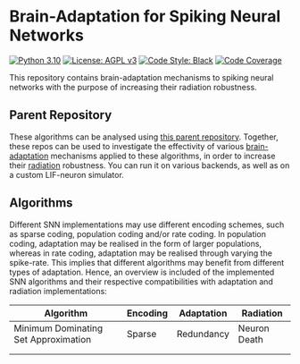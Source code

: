 # Brain-Adaptation for Spiking Neural Networks

[![Python 3.10][python_badge]](https://www.python.org/downloads/release/python-3106/)
[![License: AGPL v3][agpl3_badge]](https://www.gnu.org/licenses/agpl-3.0)
[![Code Style: Black][black_badge]](https://github.com/ambv/black)
[![Code Coverage][codecov_badge]](https://codecov.io/gh/a-t-0/snnadaptation)

This repository contains brain-adaptation mechanisms to spiking neural networks
with the purpose of increasing their radiation robustness.

## Parent Repository

These algorithms can be analysed using
[this parent repository](https://github.com/a-t-0/snncompare).
Together, these repos can be used to investigate the effectivity of various
[brain-adaptation] mechanisms applied to these algorithms, in order to increase
their [radiation] robustness. You can run it on various backends, as well as on
a custom LIF-neuron simulator.

## Algorithms

Different SNN implementations may use different encoding schemes, such as
sparse coding, population coding and/or rate coding. In population coding,
adaptation may be realised in the form of larger populations, whereas in rate
coding, adaptation may be realised through varying the spike-rate. This implies
that different algorithms may benefit from different types of adaptation.
Hence, an overview is included of the implemented SNN algorithms and their
respective compatibilities with adaptation and radiation implementations:

| Algorithm                            | Encoding | Adaptation | Radiation    |
| ------------------------------------ | -------- | ---------- | ------------ |
| Minimum Dominating Set Approximation | Sparse   | Redundancy | Neuron Death |
|                                      |          |            |              |
|                                      |          |            |              |

<!-- Un-wrapped URL's (Badges and Hyperlinks) -->

[agpl3_badge]: https://img.shields.io/badge/License-AGPL_v3-blue.svg
[black_badge]: https://img.shields.io/badge/code%20style-black-000000.svg
[brain-adaptation]: https://github.com/a-t-0/snnadaptation
[codecov_badge]: https://codecov.io/gh/a-t-0/snn/branch/main/graph/badge.svg
[python_badge]: https://img.shields.io/badge/python-3.10-blue.svg
[radiation]: https://github.com/a-t-0/snnradiation
